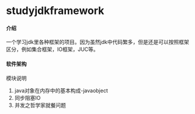 # studyjdkframework

#### 介绍
一个学习jdk里各种框架的项目。因为虽然jdk中代码繁多，但是还是可以按照框架区分，例如集合框架，IO框架，JUC等。

#### 软件架构
模块说明  

1. java对象在内存中的基本构成-javaobject
2. 同步阻塞IO
3. 并发之哲学家就餐问题
